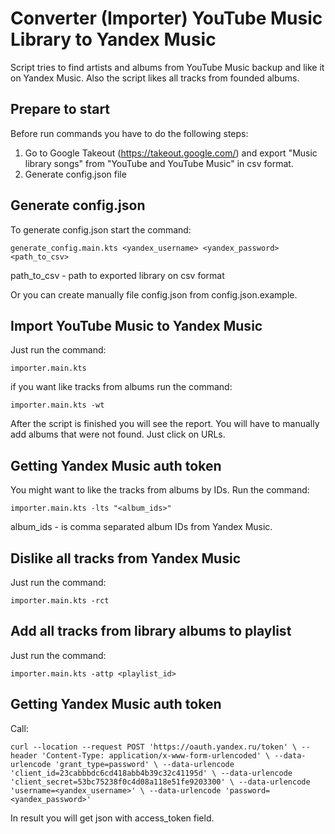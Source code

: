 # Converter (Importer) YouTube Music Library to Yandex Music
Script tries to find artists and albums from YouTube Music backup and like it on Yandex Music.
Also the script likes all tracks from founded albums.

## Prepare to start
Before run commands you have to do the following steps:
1. Go to Google Takeout (https://takeout.google.com/)
   and export "Music library songs" from "YouTube and YouTube Music" in csv format.
2. Generate config.json file
   

## Generate config.json
To generate config.json start the command:

`generate_config.main.kts <yandex_username> <yandex_password> <path_to_csv>`

path_to_csv - path to exported library on csv format

Or you can create manually file config.json from config.json.example.

## Import YouTube Music to Yandex Music
Just run the command:

   `importer.main.kts`

if you want like tracks from albums run the command:

`importer.main.kts -wt`

After the script is finished you will see the report. You will have to manually add albums that were not found.
Just click on URLs.

## Getting Yandex Music auth token
You might want to like the tracks from albums by IDs.
Run the command:

   `importer.main.kts -lts "<album_ids>"`

album_ids - is comma separated album IDs from Yandex Music.

## Dislike all tracks from Yandex Music
Just run the command:

`importer.main.kts -rct`

## Add all tracks from  library albums to playlist
Just run the command:

`importer.main.kts -attp <playlist_id>`


## Getting Yandex Music auth token
Call:

`curl --location --request POST 'https://oauth.yandex.ru/token' \
--header 'Content-Type: application/x-www-form-urlencoded' \
--data-urlencode 'grant_type=password' \
--data-urlencode 'client_id=23cabbbdc6cd418abb4b39c32c41195d' \
--data-urlencode 'client_secret=53bc75238f0c4d08a118e51fe9203300' \
--data-urlencode 'username=<yandex_username>' \
--data-urlencode 'password=<yandex_password>'`

In result you will get json with access_token field.
